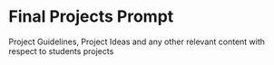 # Final Projects Prompt

Project Guidelines, Project Ideas and any other relevant content with respect to students projects
